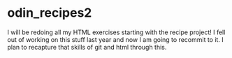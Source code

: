 
# odin_recipes2
I will be redoing all my HTML exercises starting with the recipe project! I fell out of working on this stuff last year and now I am going to recommit to it. 
I plan to recapture that skills of git and html through this.

